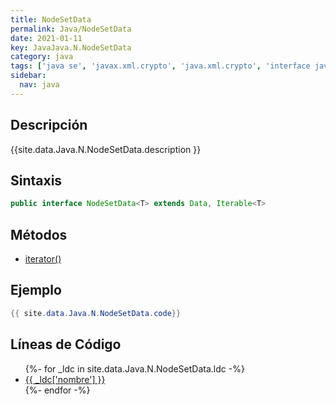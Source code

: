 ```yaml
---
title: NodeSetData
permalink: Java/NodeSetData
date: 2021-01-11
key: JavaJava.N.NodeSetData
category: java
tags: ['java se', 'javax.xml.crypto', 'java.xml.crypto', 'interface java', 'Java 1.6']
sidebar: 
  nav: java
---
```


## Descripción
{{site.data.Java.N.NodeSetData.description }}

## Sintaxis
~~~java
public interface NodeSetData<T> extends Data, Iterable<T>
~~~

## Métodos
* [iterator()](/Java/NodeSetData/iterator)

## Ejemplo
~~~java
{{ site.data.Java.N.NodeSetData.code}}
~~~

## Líneas de Código
<ul>
{%- for _ldc in site.data.Java.N.NodeSetData.ldc -%}
   <li>
       <a href="{{_ldc['url'] }}">{{ _ldc['nombre'] }}</a>
   </li>
{%- endfor -%}
</ul>
